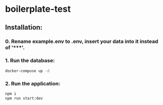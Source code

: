 # boilerplate-test

## Installation:

### 0. Rename example.env to .env, insert your data into it instead of '***'.

### 1. Run the database:

```sh
docker-compose up -d
```

### 2. Run the application:

```sh
npm i
npm run start:dev
```
